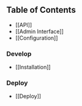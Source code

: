 ## Table of Contents

* [[API]]
* [[Admin Interface]]
* [[Configuration]]

### Develop
* [[Installation]]

### Deploy
* [[Deploy]]
